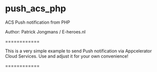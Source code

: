 push_acs_php
============

ACS Push notification from PHP

Author: Patrick Jongmans / E-heroes.nl

============

This is a very simple example to send Push notification via Appcelerator Cloud Services.
Use and adjust it for your own convenience!

============
